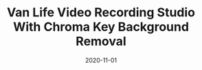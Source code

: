 ---
layout: youtube
title: "Van Life Video Recording Studio With Chroma Key Background Removal"
date: "2020-11-01"
youtubeId: FgFhP1DBuhI
permalink: /van-life-video-recording-studio-with-chroma-key-background-removal/
---